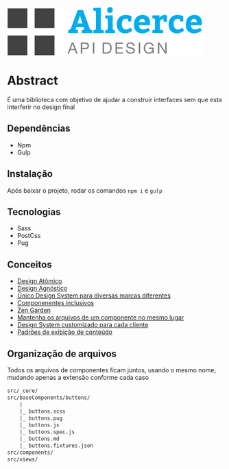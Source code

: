 ![Logo Alicerce](https://raw.githubusercontent.com/alexmfs/alicerce/main/dist/_data/logo.png)


# Abstract

É uma biblioteca com objetivo de ajudar a construir interfaces sem que esta interferir no design final

## Dependências
- Npm
- Gulp

## Instalação
Após baixar o projeto, rodar os comandos ```npm i``` e  ```gulp```

## Tecnologias
- Sass
- PostCss
- Pug

## Conceitos
- [Design Atômico](http://bradfrost.com/blog/post/atomic-web-design/)
- [Design Agnóstico](http://bradfrost.com/blog/post/managing-technology-agnostic-design-systems/)
- [Único Design System para diversas marcas diferentes](http://bradfrost.com/blog/post/creating-themeable-design-systems/)
- [Componenentes inclusivos](https://inclusive-components.design/)
- [Zen Garden](http://www.csszengarden.com/)
- [Mantenha os arquivos de um componente no mesmo lugar](https://medium.com/tableless/8-regras-simples-para-uma-arquitetura-css-robusta-e-escal%C3%A1vel-545c6dade170#ea98)
- [Design System customizado para cada cliente](http://bradfrost.com/blog/post/creating-themeable-design-systems/)
- [Padrões de exibição de conteúdo](http://v3.danielmall.com/articles/content-display-patterns/) 

## Organização de arquivos
Todos os arquivos de componentes ficam juntos, usando o mesmo nome, mudando apenas a extensão conforme cada caso
```
src/_core/
src/baseComponents/buttons/
    |
    |_ buttons.scss
    |_ buttons.pug
    |_ buttons.js
    |_ buttons.spec.js
    |_ buttons.md
    |_ buttons.fixtures.json
src/components/
src/views/
```
